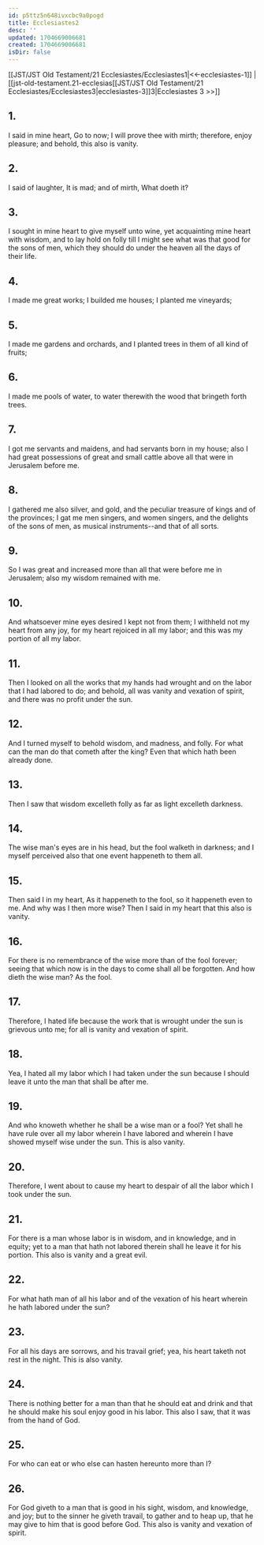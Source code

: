 ```yaml
---
id: p5ttz5n648ivxcbc9a0pogd
title: Ecclesiastes2
desc: ''
updated: 1704669006681
created: 1704669006681
isDir: false
---
```

[[JST/JST Old Testament/21 Ecclesiastes/Ecclesiastes1|<<-ecclesiastes-1]] | [[jst-old-testament.21-ecclesias[[JST/JST Old Testament/21 Ecclesiastes/Ecclesiastes3|ecclesiastes-3]]3|Ecclesiastes 3 >>]]
## 1.
I said in mine heart, Go to now; I will prove thee with mirth; therefore, enjoy pleasure; and behold, this also is vanity.
## 2.
I said of laughter, It is mad; and of mirth, What doeth it?
## 3.
I sought in mine heart to give myself unto wine, yet acquainting mine heart with wisdom, and to lay hold on folly till I might see what was that good for the sons of men, which they should do under the heaven all the days of their life.
## 4.
I made me great works; I builded me houses; I planted me vineyards;
## 5.
I made me gardens and orchards, and I planted trees in them of all kind of fruits;
## 6.
I made me pools of water, to water therewith the wood that bringeth forth trees.
## 7.
I got me servants and maidens, and had servants born in my house; also I had great possessions of great and small cattle above all that were in Jerusalem before me.
## 8.
I gathered me also silver, and gold, and the peculiar treasure of kings and of the provinces; I gat me men singers, and women singers, and the delights of the sons of men, as musical instruments\--and that of all sorts.
## 9.
So I was great and increased more than all that were before me in Jerusalem; also my wisdom remained with me.
## 10.
And whatsoever mine eyes desired I kept not from them; I withheld not my heart from any joy, for my heart rejoiced in all my labor; and this was my portion of all my labor.
## 11.
Then I looked on all the works that my hands had wrought and on the labor that I had labored to do; and behold, all was vanity and vexation of spirit, and there was no profit under the sun.
## 12.
And I turned myself to behold wisdom, and madness, and folly. For what can the man do that cometh after the king? Even that which hath been already done.
## 13.
Then I saw that wisdom excelleth folly as far as light excelleth darkness.
## 14.
The wise man\'s eyes are in his head, but the fool walketh in darkness; and I myself perceived also that one event happeneth to them all.
## 15.
Then said I in my heart, As it happeneth to the fool, so it happeneth even to me. And why was I then more wise? Then I said in my heart that this also is vanity.
## 16.
For there is no remembrance of the wise more than of the fool forever; seeing that which now is in the days to come shall all be forgotten. And how dieth the wise man? As the fool.
## 17.
Therefore, I hated life because the work that is wrought under the sun is grievous unto me; for all is vanity and vexation of spirit.
## 18.
Yea, I hated all my labor which I had taken under the sun because I should leave it unto the man that shall be after me.
## 19.
And who knoweth whether he shall be a wise man or a fool? Yet shall he have rule over all my labor wherein I have labored and wherein I have showed myself wise under the sun. This is also vanity.
## 20.
Therefore, I went about to cause my heart to despair of all the labor which I took under the sun.
## 21.
For there is a man whose labor is in wisdom, and in knowledge, and in equity; yet to a man that hath not labored therein shall he leave it for his portion. This also is vanity and a great evil.
## 22.
For what hath man of all his labor and of the vexation of his heart wherein he hath labored under the sun?
## 23.
For all his days are sorrows, and his travail grief; yea, his heart taketh not rest in the night. This is also vanity.
## 24.
There is nothing better for a man than that he should eat and drink and that he should make his soul enjoy good in his labor. This also I saw, that it was from the hand of God.
## 25.
For who can eat or who else can hasten hereunto more than I?
## 26.
For God giveth to a man that is good in his sight, wisdom, and knowledge, and joy; but to the sinner he giveth travail, to gather and to heap up, that he may give to him that is good before God. This also is vanity and vexation of spirit.

